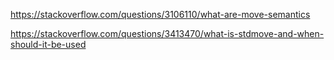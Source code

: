
https://stackoverflow.com/questions/3106110/what-are-move-semantics

https://stackoverflow.com/questions/3413470/what-is-stdmove-and-when-should-it-be-used